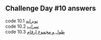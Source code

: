 ## Challenge Day #10 answers

code 10.1 [نوبرانه](https://quera.org/problemset/104588/)\
code 10.2 [سراب](https://quera.org/problemset/4067/)\
code 10.3 [طول و مجموع ارقام](https://quera.org/problemset/276/)
